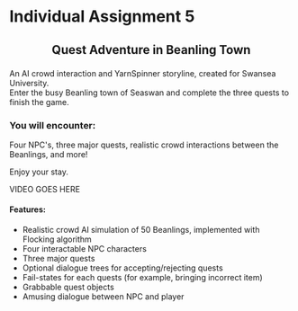 # Individual Assignment 5  

## <p align="center"> Quest Adventure in Beanling Town </p>  
An AI crowd interaction and YarnSpinner storyline, created for Swansea University.  
Enter the busy Beanling town of Seaswan and complete the three quests to finish the game.  

### You will encounter:  
Four NPC's, three major quests, realistic crowd interactions between the Beanlings, and more!  

Enjoy your stay.  



VIDEO GOES HERE  


#### Features:  
* Realistic crowd AI simulation of 50 Beanlings, implemented with Flocking algorithm  
* Four interactable NPC characters  
* Three major quests  
* Optional dialogue trees for accepting/rejecting quests  
* Fail-states for each quests (for example, bringing incorrect item)  
* Grabbable quest objects  
* Amusing dialogue between NPC and player  


